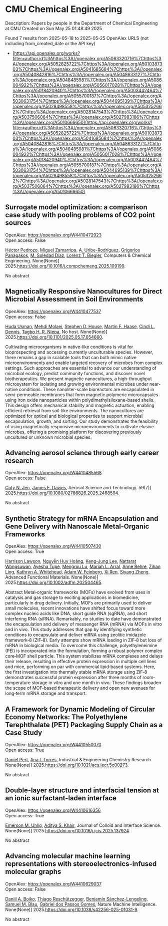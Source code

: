 # CMU Chemical Engineering
Description: Papers by people in the Department of Chemical Engineering at CMU
Created on Sun May 25 01:48:49 2025

Found 7 results from 2025-05-18 to 2025-05-25
OpenAlex URLS (not including from_created_date or the API key)
- [https://api.openalex.org/works?filter=author.id%3Ahttps%3A//openalex.org/A5063320716%7Chttps%3A//openalex.org/A5052825722%7Chttps%3A//openalex.org/A5010387303%7Chttps%3A//openalex.org/A5041685684%7Chttps%3A//openalex.org/A5040842816%7Chttps%3A//openalex.org/A5048633127%7Chttps%3A//openalex.org/A5048485981%7Chttps%3A//openalex.org/A5086004922%7Chttps%3A//openalex.org/A5056017028%7Chttps%3A//openalex.org/A5018420940%7Chttps%3A//openalex.org/A5003442464%7Chttps%3A//openalex.org/A5055700187%7Chttps%3A//openalex.org/A5030631754%7Chttps%3A//openalex.org/A5044695139%7Chttps%3A//openalex.org/A5028498558%7Chttps%3A//openalex.org/A5053252662%7Chttps%3A//openalex.org/A5028147543%7Chttps%3A//openalex.org/A5037506064%7Chttps%3A//openalex.org/A5027983186%7Chttps%3A//openalex.org/A5010666650](https://api.openalex.org/works?filter=author.id%3Ahttps%3A//openalex.org/A5063320716%7Chttps%3A//openalex.org/A5052825722%7Chttps%3A//openalex.org/A5010387303%7Chttps%3A//openalex.org/A5041685684%7Chttps%3A//openalex.org/A5040842816%7Chttps%3A//openalex.org/A5048633127%7Chttps%3A//openalex.org/A5048485981%7Chttps%3A//openalex.org/A5086004922%7Chttps%3A//openalex.org/A5056017028%7Chttps%3A//openalex.org/A5018420940%7Chttps%3A//openalex.org/A5003442464%7Chttps%3A//openalex.org/A5055700187%7Chttps%3A//openalex.org/A5030631754%7Chttps%3A//openalex.org/A5044695139%7Chttps%3A//openalex.org/A5028498558%7Chttps%3A//openalex.org/A5053252662%7Chttps%3A//openalex.org/A5028147543%7Chttps%3A//openalex.org/A5037506064%7Chttps%3A//openalex.org/A5027983186%7Chttps%3A//openalex.org/A5010666650)

## Surrogate model optimization: a comparison case study with pooling problems of CO2 point sources   

OpenAlex: https://openalex.org/W4410472923    
Open access: False
    
[Héctor Pedrozo](https://openalex.org/A5079899169), [Miguel Zamarripa](https://openalex.org/A5015881602), [A. Uribe-Rodríguez](https://openalex.org/A5007868705), [Grigorios Panagakos](https://openalex.org/A5028498558), [M. Soledad Díaz](https://openalex.org/A5042182449), [Lorenz T. Biegler](https://openalex.org/A5052825722), Computers & Chemical Engineering. None(None)] 2025.https://doi.org/10.1016/j.compchemeng.2025.109199.
    
No abstract    

    

## Magnetically Responsive Nanocultures for Direct Microbial Assessment in Soil Environments   

OpenAlex: https://openalex.org/W4410477537    
Open access: False
    
[Huda Usman](https://openalex.org/A5006410485), [Mehdi Molaei](https://openalex.org/A5080442414), [Stephen D. House](https://openalex.org/A5073414050), [Martin F. Haase](https://openalex.org/A5082397792), [Cindi L. Dennis](https://openalex.org/A5089222578), [Tagbo H. R. Niepa](https://openalex.org/A5044695139), No host. None(None)] 2025.https://doi.org/10.1101/2025.05.17.654660.
    
Cultivating microorganisms in native-like conditions is vital for bioprospecting and accessing currently unculturable species. However, there remains a gap in scalable tools that can both mimic native microenvironments and enable targeted recovery of microbes from complex settings. Such approaches are essential to advance our understanding of microbial ecology, predict community functions, and discover novel biotherapeutics. We present magnetic nanocultures, a high-throughput microsystem for isolating and growing environmental microbes under near-native conditions. These nanoliter-scale bioreactors are encapsulated in semi-permeable membranes that form magnetic polymeric microcapsules using iron oxide nanoparticles within polydimethylsiloxane-based shells. This design offers mechanical stability and magnetic actuation, enabling efficient retrieval from soil-like environments. The nanocultures are optimized for optical and biological properties to support microbial encapsulation, growth, and sorting. Our study demonstrates the feasibility of using magnetically responsive microenvironments to cultivate elusive microbes, offering a promising platform for discovering previously uncultured or unknown microbial species.    

    

## Advancing aerosol science through early career research   

OpenAlex: https://openalex.org/W4410485568    
Open access: False
    
[Coty N. Jen](https://openalex.org/A5055700187), [James F. Davies](https://openalex.org/A5067019268), Aerosol Science and Technology. 59(7)] 2025.https://doi.org/10.1080/02786826.2025.2468594.
    
No abstract    

    

## Synthetic Strategy for mRNA Encapsulation and Gene Delivery with Nanoscale Metal‐Organic Frameworks   

OpenAlex: https://openalex.org/W4410507430    
Open access: True
    
[Harrison Lawson](https://openalex.org/A5012514972), [Nguyễn Huy Hoàng](https://openalex.org/A5100729447), [Keng‐Jung Lee](https://openalex.org/A5026347472), [Nattarat Wongsuwan](https://openalex.org/A5050359036), [Ayesha Tupe](https://openalex.org/A5095379199), [Mengrou Lu](https://openalex.org/A5110813392), [Mariah L. Arral](https://openalex.org/A5049474410), [Anne Behre](https://openalex.org/A5085559862), [Zihan Ling](https://openalex.org/A5051529193), [Kathryn A. Whitehead](https://openalex.org/A5010666650), [Adam W. Feinberg](https://openalex.org/A5086659893), [Xi Ren](https://openalex.org/A5101438045), [Siyang Zheng](https://openalex.org/A5086903169), Advanced Functional Materials. None(None)] 2025.https://doi.org/10.1002/adfm.202504465.
    
Abstract Metal‐organic frameworks (MOFs) have evolved from uses in catalysis and gas storage to exciting applications in biomedicine, particularly in drug delivery. Initially, MOFs are primarily used to deliver small molecules, recent innovations have shifted focus toward more complex nucleic acids like DNA, short guide RNA (sgRNA), and short interfering RNA (siRNA). Remarkably, no studies to date have demonstrated the encapsulation and delivery of messenger RNA (mRNA) via MOFs in vitro and in vivo. This study addresses that gap by identifying synthetic conditions to encapsulate and deliver mRNA using zeolitic imidazole framework‐8 (ZIF‐8). Early attempts show mRNA loading in ZIF‐8 but loss of mRNA in biological media. To overcome this challenge, polyethyleneimine (PEI) is incorporated into the formulation, forming a robust polymer complex core‐MOF shell particle. This system stabilizes mRNA complexes and delays their release, resulting in effective protein expression in multiple cell lines and mice, performing on par with commercial lipid‐based systems. Here, the first investigation into thermally stable mRNA storage using ZIF‐8 demonstrates successful protein expression after three months of room‐temperature storage in vitro and one month in vivo. These findings broaden the scope of MOF‐based therapeutic delivery and open new avenues for long‐term mRNA storage and transport.    

    

## A Framework for Dynamic Modeling of Circular Economy Networks: The Polyethylene Terephthalate (PET) Packaging Supply Chain as a Case Study   

OpenAlex: https://openalex.org/W4410550070    
Open access: True
    
[Daniel Pert](https://openalex.org/A5030326616), [Ana I. Torres](https://openalex.org/A5027983186), Industrial & Engineering Chemistry Research. None(None)] 2025.https://doi.org/10.1021/acs.iecr.5c00273.
    
No abstract    

    

## Double-layer structure and interfacial tension at an ionic surfactant-laden interface   

OpenAlex: https://openalex.org/W4410616356    
Open access: True
    
[Emerson M. Uhlig](https://openalex.org/A5117642869), [Aditya S. Khair](https://openalex.org/A5018420940), Journal of Colloid and Interface Science. None(None)] 2025.https://doi.org/10.1016/j.jcis.2025.137924.
    
No abstract    

    

## Advancing molecular machine learning representations with stereoelectronics-infused molecular graphs   

OpenAlex: https://openalex.org/W4410629037    
Open access: False
    
[Daniil A. Boiko](https://openalex.org/A5065327102), [Thiago Reschützegger](https://openalex.org/A5081625865), [Benjamín Sánchez-Lengeling](https://openalex.org/A5065990295), [Samuel M. Blau](https://openalex.org/A5031012398), [Gabriel dos Passos Gomes](https://openalex.org/A5048633127), Nature Machine Intelligence. None(None)] 2025.https://doi.org/10.1038/s42256-025-01031-9.
    
No abstract    

    
